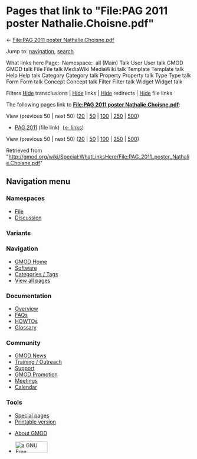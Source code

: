 <div id="mw-page-base" class="noprint">

</div>

<div id="mw-head-base" class="noprint">

</div>

<div id="content" class="mw-body" role="main">

<span id="top"></span>

<div id="mw-js-message" style="display:none;">

</div>



# <span dir="auto">Pages that link to "File:PAG 2011 poster Nathalie.Choisne.pdf"</span>

<div id="bodyContent">

<div id="contentSub">

← [File:PAG 2011 poster
Nathalie.Choisne.pdf](/wiki/File:PAG_2011_poster_Nathalie.Choisne.pdf "File:PAG 2011 poster Nathalie.Choisne.pdf")

</div>

<div id="jump-to-nav" class="mw-jump">

Jump to: [navigation](#mw-navigation), [search](#p-search)

</div>

<div id="mw-content-text">

What links here Page:  Namespace:  all (Main) Talk User User talk GMOD
GMOD talk File File talk MediaWiki MediaWiki talk Template Template talk
Help Help talk Category Category talk Property Property talk Type Type
talk Form Form talk Concept Concept talk Filter Filter talk Widget
Widget talk

Filters
[Hide](/mediawiki/index.php?title=Special:WhatLinksHere/File:PAG_2011_poster_Nathalie.Choisne.pdf&hidetrans=1 "Special:WhatLinksHere/File:PAG 2011 poster Nathalie.Choisne.pdf")
transclusions \|
[Hide](/mediawiki/index.php?title=Special:WhatLinksHere/File:PAG_2011_poster_Nathalie.Choisne.pdf&hidelinks=1 "Special:WhatLinksHere/File:PAG 2011 poster Nathalie.Choisne.pdf")
links \|
[Hide](/mediawiki/index.php?title=Special:WhatLinksHere/File:PAG_2011_poster_Nathalie.Choisne.pdf&hideredirs=1 "Special:WhatLinksHere/File:PAG 2011 poster Nathalie.Choisne.pdf")
redirects \|
[Hide](/mediawiki/index.php?title=Special:WhatLinksHere/File:PAG_2011_poster_Nathalie.Choisne.pdf&hideimages=1 "Special:WhatLinksHere/File:PAG 2011 poster Nathalie.Choisne.pdf")
file links

The following pages link to **[File:PAG 2011 poster
Nathalie.Choisne.pdf](/wiki/File:PAG_2011_poster_Nathalie.Choisne.pdf "File:PAG 2011 poster Nathalie.Choisne.pdf")**:

View (previous 50 \| next 50)
([20](/mediawiki/index.php?title=Special:WhatLinksHere/File:PAG_2011_poster_Nathalie.Choisne.pdf&limit=20 "Special:WhatLinksHere/File:PAG 2011 poster Nathalie.Choisne.pdf")
\|
[50](/mediawiki/index.php?title=Special:WhatLinksHere/File:PAG_2011_poster_Nathalie.Choisne.pdf&limit=50 "Special:WhatLinksHere/File:PAG 2011 poster Nathalie.Choisne.pdf")
\|
[100](/mediawiki/index.php?title=Special:WhatLinksHere/File:PAG_2011_poster_Nathalie.Choisne.pdf&limit=100 "Special:WhatLinksHere/File:PAG 2011 poster Nathalie.Choisne.pdf")
\|
[250](/mediawiki/index.php?title=Special:WhatLinksHere/File:PAG_2011_poster_Nathalie.Choisne.pdf&limit=250 "Special:WhatLinksHere/File:PAG 2011 poster Nathalie.Choisne.pdf")
\|
[500](/mediawiki/index.php?title=Special:WhatLinksHere/File:PAG_2011_poster_Nathalie.Choisne.pdf&limit=500 "Special:WhatLinksHere/File:PAG 2011 poster Nathalie.Choisne.pdf"))

- [PAG 2011](/wiki/PAG_2011 "PAG 2011") (file link) ‎
  <span class="mw-whatlinkshere-tools">([←
  links](/mediawiki/index.php?title=Special:WhatLinksHere&target=PAG+2011 "Special:WhatLinksHere"))</span>

View (previous 50 \| next 50)
([20](/mediawiki/index.php?title=Special:WhatLinksHere/File:PAG_2011_poster_Nathalie.Choisne.pdf&limit=20 "Special:WhatLinksHere/File:PAG 2011 poster Nathalie.Choisne.pdf")
\|
[50](/mediawiki/index.php?title=Special:WhatLinksHere/File:PAG_2011_poster_Nathalie.Choisne.pdf&limit=50 "Special:WhatLinksHere/File:PAG 2011 poster Nathalie.Choisne.pdf")
\|
[100](/mediawiki/index.php?title=Special:WhatLinksHere/File:PAG_2011_poster_Nathalie.Choisne.pdf&limit=100 "Special:WhatLinksHere/File:PAG 2011 poster Nathalie.Choisne.pdf")
\|
[250](/mediawiki/index.php?title=Special:WhatLinksHere/File:PAG_2011_poster_Nathalie.Choisne.pdf&limit=250 "Special:WhatLinksHere/File:PAG 2011 poster Nathalie.Choisne.pdf")
\|
[500](/mediawiki/index.php?title=Special:WhatLinksHere/File:PAG_2011_poster_Nathalie.Choisne.pdf&limit=500 "Special:WhatLinksHere/File:PAG 2011 poster Nathalie.Choisne.pdf"))

</div>

<div class="printfooter">

Retrieved from
"<http://gmod.org/wiki/Special:WhatLinksHere/File:PAG_2011_poster_Nathalie.Choisne.pdf>"

</div>

<div id="catlinks" class="catlinks catlinks-allhidden">

</div>

<div class="visualClear">

</div>

</div>

</div>

<div id="mw-navigation">

## Navigation menu

<div id="mw-head">



<div id="left-navigation">

<div id="p-namespaces" class="vectorTabs" role="navigation"
aria-labelledby="p-namespaces-label">

### Namespaces

- <span id="ca-nstab-image"><a href="/wiki/File:PAG_2011_poster_Nathalie.Choisne.pdf" accesskey="c"
  title="View the file page [c]">File</a></span>
- <span id="ca-talk"><a
  href="/mediawiki/index.php?title=File_talk:PAG_2011_poster_Nathalie.Choisne.pdf&amp;action=edit&amp;redlink=1"
  accesskey="t"
  title="Discussion about the content page [t]">Discussion</a></span>

</div>

<div id="p-variants" class="vectorMenu emptyPortlet" role="navigation"
aria-labelledby="p-variants-label">

### 

### Variants[](#)

<div class="menu">

</div>

</div>

</div>

<div id="right-navigation">





</div>



</div>

</div>

</div>

<div id="mw-panel">

<div id="p-logo" role="banner">

<a href="/wiki/Main_Page"
style="background-image: url(http://gmod.org/images/GMOD-cogs.png);"
title="Visit the main page"></a>

</div>

<div id="p-Navigation" class="portal" role="navigation"
aria-labelledby="p-Navigation-label">

### Navigation

<div class="body">

- <span id="n-GMOD-Home">[GMOD Home](/wiki/Main_Page)</span>
- <span id="n-Software">[Software](/wiki/GMOD_Components)</span>
- <span id="n-Categories-.2F-Tags">[Categories /
  Tags](/wiki/Categories)</span>
- <span id="n-View-all-pages">[View all
  pages](/wiki/Special:AllPages)</span>

</div>

</div>

<div id="p-Documentation" class="portal" role="navigation"
aria-labelledby="p-Documentation-label">

### Documentation

<div class="body">

- <span id="n-Overview">[Overview](/wiki/Overview)</span>
- <span id="n-FAQs">[FAQs](/wiki/Category:FAQ)</span>
- <span id="n-HOWTOs">[HOWTOs](/wiki/Category:HOWTO)</span>
- <span id="n-Glossary">[Glossary](/wiki/Glossary)</span>

</div>

</div>

<div id="p-Community" class="portal" role="navigation"
aria-labelledby="p-Community-label">

### Community

<div class="body">

- <span id="n-GMOD-News">[GMOD News](/wiki/GMOD_News)</span>
- <span id="n-Training-.2F-Outreach">[Training /
  Outreach](/wiki/Training_and_Outreach)</span>
- <span id="n-Support">[Support](/wiki/Support)</span>
- <span id="n-GMOD-Promotion">[GMOD
  Promotion](/wiki/GMOD_Promotion)</span>
- <span id="n-Meetings">[Meetings](/wiki/Meetings)</span>
- <span id="n-Calendar">[Calendar](/wiki/Calendar)</span>

</div>

</div>

<div id="p-tb" class="portal" role="navigation"
aria-labelledby="p-tb-label">

### Tools

<div class="body">

- <span id="t-specialpages"><a href="/wiki/Special:SpecialPages" accesskey="q"
  title="A list of all special pages [q]">Special pages</a></span>
- <span id="t-print"><a
  href="/mediawiki/index.php?title=Special:WhatLinksHere/File:PAG_2011_poster_Nathalie.Choisne.pdf&amp;printable=yes"
  rel="alternate" accesskey="p"
  title="Printable version of this page [p]">Printable version</a></span>

</div>

</div>

</div>

</div>

<div id="footer" role="contentinfo">

- <span id="footer-places-about">[About
  GMOD](/wiki/GMOD:About "GMOD:About")</span>

<!-- -->

- <span id="footer-copyrightico">[<img src="http://www.gnu.org/graphics/gfdl-logo-small.png" width="88"
  height="31" alt="a GNU Free Documentation License" />](http://www.gnu.org/licenses/fdl-1.3.html)</span>


<div style="clear:both">

</div>

</div>
